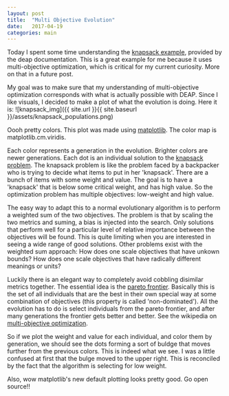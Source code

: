 ```yaml
---
layout: post
title:  "Multi Objective Evolution"
date:   2017-04-19 
categories: main
---
```


Today I spent some time understanding the [knapsack example](http://deap.readthedocs.io/en/master/examples/ga_knapsack.html?highlight=pareto), provided by the deap documentation. This is a great example for me because it uses multi-objective optimization, which is critical for my current curiosity. More on that in a future post.

My goal was to make sure that my understanding of multi-objective optimization corresponds with what is actually possible with DEAP. Since I like visuals, I decided to make a plot of what the evolution is doing. Here it is: 
![knapsack_img]({{ site.url }}{{ site.baseurl }}/assets/knapsack_populations.png)

Oooh pretty colors. This plot was made using [matplotlib](https://matplotlib.org/). The color map is matplotlib.cm.viridis.

Each color represents a generation in the evolution. Brighter colors are newer generations. Each dot is an individual solution to the [knapsack problem](https://en.wikipedia.org/wiki/Knapsack_problem). The knapsack problem is like the problem faced by a backpacker who is trying to decide what items to put in her 'knapsack'. There are a bunch of items with some weight and value. The goal is to have a 'knapsack' that is below some critical weight, and has high value. So the optimization problem has multiple objectives: low-weight and high value. 
 
The easy way to adapt this to a normal evolutionary algorithm is to perform a weighted sum of the two objectives. The problem is that by scaling the two metrics and suming, a bias is injected into the search. Only solutions that perform well for a particular level of relative importance between the objectives will be found. This is quite limiting when you are interested in seeing a wide range of good solutions. Other problems exist with the weighted sum approach: How does one scale objectives that have unkown bounds? How does one scale objectives that have radically different meanings or units?

Luckily there is an elegant way to completely avoid cobbling disimilar metrics together. The essential idea is the [pareto frontier](https://en.wikipedia.org/wiki/Pareto_efficiency). Basically this is the set of all individuals that are the best in their own special way at some combination of objectives (this property is called 'non-dominated'). All the evolution has to do is select individuals from the pareto frontier, and after many generations the frontier gets better and better. See the wikipedia on [multi-objective optimization](https://en.wikipedia.org/wiki/Multi-objective_optimization).

So if we plot the weight and value for each individual, and color them by generation, we should see the dots forming a sort of buldge that moves further from the previous colors. This is indeed what we see. I was a little confused at first that the bulge moved to the upper right. This is reconciled by the fact that the algorithm is selecting for low weight. 

Also, wow matplotlib's new default plotting looks pretty good. Go open source!!


